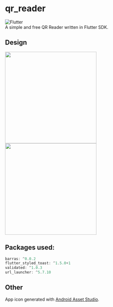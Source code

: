 # qr_reader
![Flutter](https://github.com/BaronAdam/qr_reader/workflows/Flutter/badge.svg)  
A simple and free QR Reader written in Flutter SDK.
 
## Design
<img src="https://imgur.com/8BNljqT.png" width=300 align=left>
<img src="https://imgur.com/lLlMv5m.png" width=300 >
 
## Packages used:
```dart
barras: ^0.0.2
flutter_styled_toast: ^1.5.0+1
validated: ^1.0.3
url_launcher: ^5.7.10
```
## Other
App icon generated with [Android Asset Studio](https://romannurik.github.io/AndroidAssetStudio/index.html).
